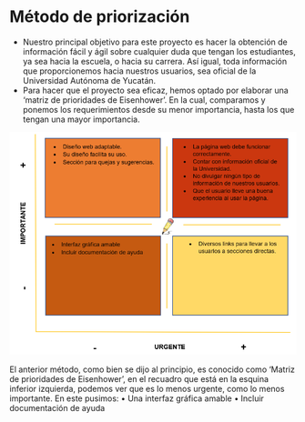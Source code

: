 # Método de priorización
- Nuestro principal objetivo para este proyecto es hacer la obtención de información fácil y ágil sobre cualquier duda que tengan los estudiantes, ya sea hacia la escuela, o hacia su carrera. Así igual, toda información que proporcionemos hacia nuestros usuarios, sea oficial de la Universidad Autónoma de Yucatán.
- Para hacer que el proyecto sea eficaz, hemos optado por elaborar una ‘matriz de prioridades de Eisenhower’. En la cual, comparamos y ponemos los requerimientos desde su menor importancia, hasta los que tengan una mayor importancia.
 
![](https://github.com/AndyTue/LIS/blob/main/Gr%C3%A1ficas/Priorizaci%C3%B3n.png)

El anterior método, como bien se dijo al principio, es conocido como ‘Matriz de prioridades de Eisenhower’, en el recuadro que está en la esquina inferior izquierda, podemos ver que es lo menos urgente, como lo menos importante. En este pusimos:
•	Una interfaz gráfica amable
•	Incluir documentación de ayuda
